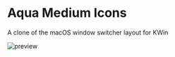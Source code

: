 # Aqua Medium Icons

A clone of the macOS window switcher layout for KWin

![preview](https://github.com/adhec/aquamediumicons/blob/main/images/layout.png)

